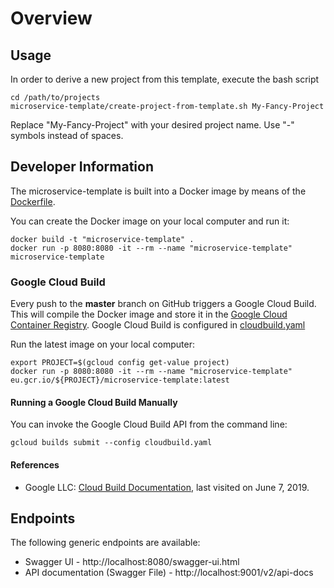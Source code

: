 # Overview

## Usage

In order to derive a new project from this template, execute the bash script

```shell
cd /path/to/projects
microservice-template/create-project-from-template.sh My-Fancy-Project
```

Replace "My-Fancy-Project" with your desired project name. Use "-" symbols instead
of spaces.

## Developer Information

The microservice-template is built into a Docker image by means of the 
[Dockerfile](Dockerfile).

You can create the Docker image on your local computer and run it:

```shell
docker build -t "microservice-template" .
docker run -p 8080:8080 -it --rm --name "microservice-template" microservice-template
```

### Google Cloud Build

Every push to the **master** branch on GitHub triggers a Google
Cloud Build. This will compile the Docker image and store it in the
[Google Cloud Container Registry](https://console.cloud.google.com/gcr/images/). 
Google Cloud Build is configured in [cloudbuild.yaml](cloudbuild.yaml)

Run the latest image on your local computer:

```shell
export PROJECT=$(gcloud config get-value project)
docker run -p 8080:8080 -it --rm --name "microservice-template" eu.gcr.io/${PROJECT}/microservice-template:latest
```

#### Running a Google Cloud Build Manually

You can invoke the Google Cloud Build API from the command line:

```shell
gcloud builds submit --config cloudbuild.yaml
```

#### References

* Google LLC: [Cloud Build Documentation](https://cloud.google.com/cloud-build/docs/), last visited on June 7, 2019.

## Endpoints

The following generic endpoints are available:

* Swagger UI - http://localhost:8080/swagger-ui.html
* API documentation (Swagger File) - http://localhost:9001/v2/api-docs
